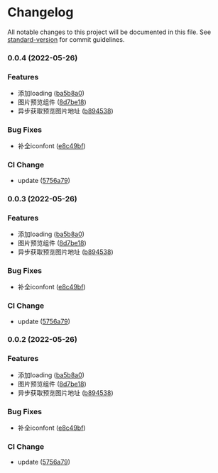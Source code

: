 # Changelog

All notable changes to this project will be documented in this file. See [standard-version](https://github.com/conventional-changelog/standard-version) for commit guidelines.

### 0.0.4 (2022-05-26)


### Features

* 添加loading ([ba5b8a0](https://github.com/BreathlessWay/element-image-preview/commit/ba5b8a0d43563fead6b328e417da20e1bcd431d9))
* 图片预览组件 ([8d7be18](https://github.com/BreathlessWay/element-image-preview/commit/8d7be188264adf9f11e4fba4a4c0066d084f6cb0))
* 异步获取预览图片地址 ([b894538](https://github.com/BreathlessWay/element-image-preview/commit/b894538d2414138c5b59466ec9b1a5749bcc0fac))


### Bug Fixes

* 补全iconfont ([e8c49bf](https://github.com/BreathlessWay/element-image-preview/commit/e8c49bfdcb1bdad2dc78c3e341bc6f3c7cd50a58))


### CI Change

* update ([5756a79](https://github.com/BreathlessWay/element-image-preview/commit/5756a7916fef56b59414079248b8e0b1b06f7963))

### 0.0.3 (2022-05-26)


### Features

* 添加loading ([ba5b8a0](https://github.com/BreathlessWay/element-image-preview/commit/ba5b8a0d43563fead6b328e417da20e1bcd431d9))
* 图片预览组件 ([8d7be18](https://github.com/BreathlessWay/element-image-preview/commit/8d7be188264adf9f11e4fba4a4c0066d084f6cb0))
* 异步获取预览图片地址 ([b894538](https://github.com/BreathlessWay/element-image-preview/commit/b894538d2414138c5b59466ec9b1a5749bcc0fac))


### Bug Fixes

* 补全iconfont ([e8c49bf](https://github.com/BreathlessWay/element-image-preview/commit/e8c49bfdcb1bdad2dc78c3e341bc6f3c7cd50a58))


### CI Change

* update ([5756a79](https://github.com/BreathlessWay/element-image-preview/commit/5756a7916fef56b59414079248b8e0b1b06f7963))

### 0.0.2 (2022-05-26)


### Features

* 添加loading ([ba5b8a0](https://github.com/BreathlessWay/element-image-preview/commit/ba5b8a0d43563fead6b328e417da20e1bcd431d9))
* 图片预览组件 ([8d7be18](https://github.com/BreathlessWay/element-image-preview/commit/8d7be188264adf9f11e4fba4a4c0066d084f6cb0))
* 异步获取预览图片地址 ([b894538](https://github.com/BreathlessWay/element-image-preview/commit/b894538d2414138c5b59466ec9b1a5749bcc0fac))


### Bug Fixes

* 补全iconfont ([e8c49bf](https://github.com/BreathlessWay/element-image-preview/commit/e8c49bfdcb1bdad2dc78c3e341bc6f3c7cd50a58))


### CI Change

* update ([5756a79](https://github.com/BreathlessWay/element-image-preview/commit/5756a7916fef56b59414079248b8e0b1b06f7963))
